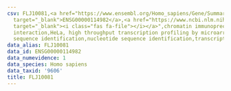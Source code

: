 ```yaml
---
csv: FLJ10081,<a href="https://www.ensembl.org/Homo_sapiens/Gene/Summary?db=core;g=ENSG00000114982"
  target="_blank">ENSG00000114982</a>,<a href="https://www.ncbi.nlm.nih.gov/pubmed/17216044"
  target="_blank"><i class="fas fa-file"></i></a>",chromatin immunoprecipitation assay,direct
  interaction,HeLa, high throughput transcription profiling by microarray,nucleotide
  sequence identification,nucleotide sequence identification,transcriptional regulation,
data_alias: FLJ10081
data_id: ENSG00000114982
data_numevidence: 1
data_species: Homo sapiens
data_taxid: '9606'
title: FLJ10081
---
```

